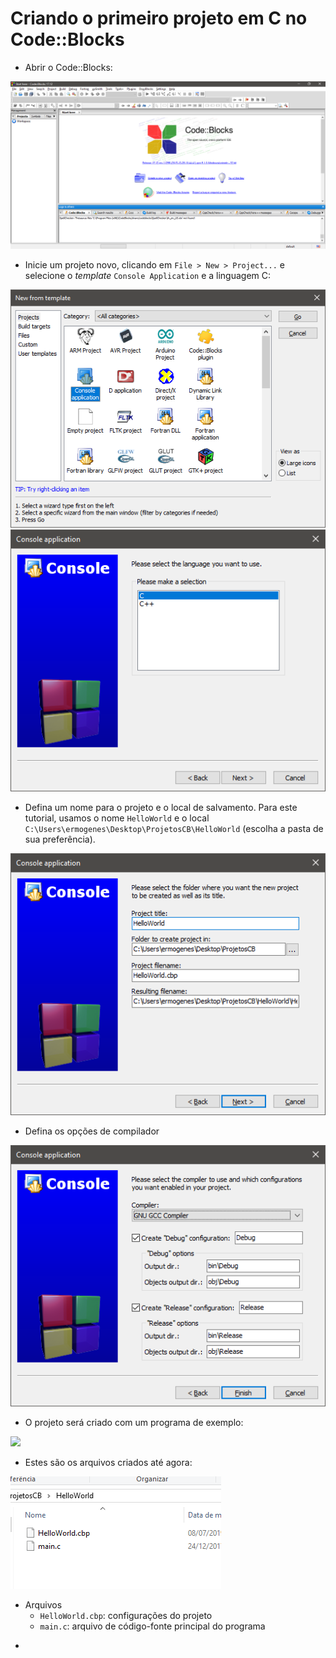 # Criando o primeiro projeto em C no Code::Blocks

* Abrir o Code::Blocks:

![](codeblocks-instalado.png)

* Inicie um projeto novo, clicando em `File > New > Project...` e selecione o _template_ `Console Application` e a linguagem C:

![](codeblocks-novo-projeto-template.png)
![](codeblocks-novo-projeto-linguagem.png)

* Defina um nome para o projeto e o local de salvamento. Para este tutorial, usamos o nome `HelloWorld` e o local `C:\Users\ermogenes\Desktop\ProjetosCB\HelloWorld` (escolha a pasta de sua preferência).

![](codeblocks-novo-projeto-local.png)

* Defina os opções de compilador

![](codeblocks-novo-projeto-compilacao.png)

* O projeto será criado com um programa de exemplo:

![](codeblocks-novo-projeto-criado)

- Estes são os arquivos criados até agora:

![](codeblocks-novo-projeto-arquivos-iniciais.png)

- Arquivos
  - `HelloWorld.cbp`: configurações do projeto
  - `main.c`: arquivo de código-fonte principal do programa

* 
